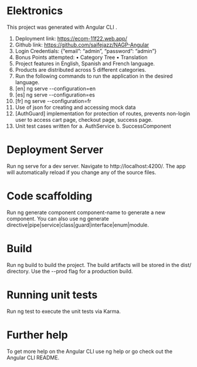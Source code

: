 # Elektronics
This project was generated with Angular CLI .
1.	Deployment link: https://ecom-11f22.web.app/
2.	Github link: https://github.com/saifejazz/NAGP-Angular
3.	Login Credentials: {“email”: “admin”, “password”: “admin”}
4.	Bonus Points attempted: 
•	Category Tree
•	Translation
5.	Project features in English, Spanish and French language.
6.	Products are distributed across 5 different categories.
7.	Run the following commands to run the application in the desired language.
8.	[en] ng serve --configuration=en
9.	[es] ng serve --configuration=es
10.	[fr] ng serve --configuration=fr
11.	Use of json for creating and accessing mock data
12.	[AuthGuard] implementation for protection of routes, prevents non-login user to access cart page, checkout page, success page.
13.	Unit test cases written for
a.	AuthService
b.	SuccessComponent

# Deployment Server
Run ng serve for a dev server. Navigate to http://localhost:4200/. The app will automatically reload if you change any of the source files.

# Code scaffolding
Run ng generate component component-name to generate a new component. You can also use ng generate directive|pipe|service|class|guard|interface|enum|module.

# Build
Run ng build to build the project. The build artifacts will be stored in the dist/ directory. Use the --prod flag for a production build.

# Running unit tests
Run ng test to execute the unit tests via Karma.

# Further help
To get more help on the Angular CLI use ng help or go check out the Angular CLI README.
